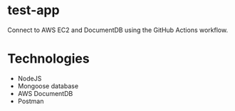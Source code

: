 # test-app
Connect to AWS EC2 and DocumentDB using the GitHub Actions workflow.

# Technologies
- NodeJS
- Mongoose database
- AWS DocumentDB
- Postman